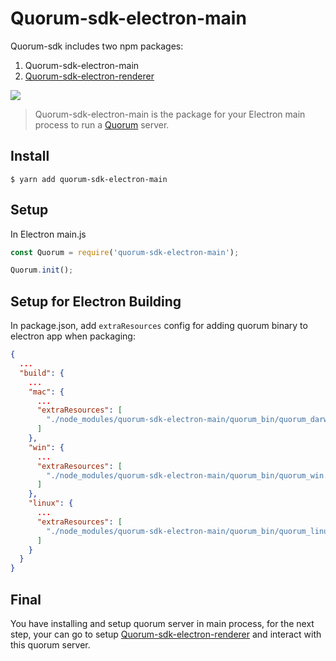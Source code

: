 # Quorum-sdk-electron-main

Quorum-sdk includes two npm packages:

1. Quorum-sdk-electron-main
2. [Quorum-sdk-electron-renderer](https://bitbucket.org/pressone/quorum-sdk-electron-renderer)

![](https://user-images.githubusercontent.com/8716838/155666826-cf8ac265-232f-4b35-893d-32dea6b2005c.png)

> Quorum-sdk-electron-main is the package for your Electron main process to run a [Quorum](https://github.com/rumsystem/quorum) server.

## Install

```
$ yarn add quorum-sdk-electron-main
```

## Setup

In Electron main.js

```js
const Quorum = require('quorum-sdk-electron-main');

Quorum.init();
```

## Setup for Electron Building

In package.json, add `extraResources` config for adding quorum binary to electron app when packaging:

```json
{
  ...
  "build": {
    ...
    "mac": {
      ...
      "extraResources": [
        "./node_modules/quorum-sdk-electron-main/quorum_bin/quorum_darwin"
      ]
    },
    "win": {
      ...
      "extraResources": [
        "./node_modules/quorum-sdk-electron-main/quorum_bin/quorum_win.exe"
      ]
    },
    "linux": {
      ...
      "extraResources": [
        "./node_modules/quorum-sdk-electron-main/quorum_bin/quorum_linux"
      ]
    }
  }
}
```

## Final

You have installing and setup quorum server in main process, for the next step, your can go to setup [Quorum-sdk-electron-renderer](https://bitbucket.org/pressone/quorum-sdk-electron-renderer) and interact with this quorum server.